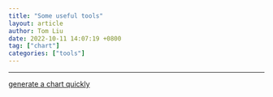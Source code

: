 ```yaml
---
title: "Some useful tools"
layout: article
author: Tom Liu
date: 2022-10-11 14:07:19 +0800
tag: ["chart"]
categories: ["tools"]
---
```


<!--more-->

---

[generate a chart quickly](https://linegraphmaker.co/)


